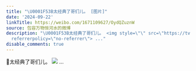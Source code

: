 ```yaml
---
title: "\U0001F53B太经典了哥们儿。 [图片]"
date: '2024-09-22'
linkTitle: https://weibo.com/1671109627/OydQZuznW
source: 包容万物恒河水的微博
description: "\U0001F53B太经典了哥们儿。 <img style=\"\" src=\"https://tvax2.sinaimg.cn/large/639b1bfbly1htwyon5sp7j20if0dndjn.jpg\"
  referrerpolicy=\"no-referrer\"> ..."
disable_comments: true
---
```

🔻太经典了哥们儿。 <img style="" src="https://tvax2.sinaimg.cn/large/639b1bfbly1htwyon5sp7j20if0dndjn.jpg" referrerpolicy="no-referrer"> ...